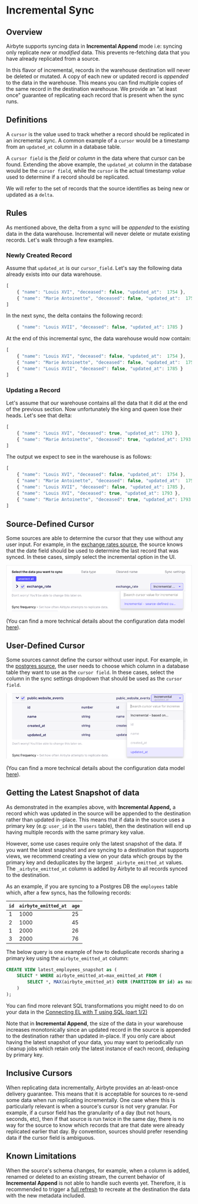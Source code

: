 # Incremental Sync

## Overview

Airbyte supports syncing data in **Incremental Append** mode i.e: syncing only replicate _new_ or _modified_ data. This prevents re-fetching data that you have already replicated from a source.

In this flavor of incremental, records in the warehouse destination will never be deleted or mutated. A copy of each new or updated record is _appended_ to the data in the warehouse. This means you can find multiple copies of the same record in the destination warehouse. We provide an "at least once" guarantee of replicating each record that is present when the sync runs.

## Definitions

A `cursor` is the value used to track whether a record should be replicated in an incremental sync. A common example of a `cursor` would be a timestamp from an `updated_at` column in a database table.

A `cursor field` is the _field_ or _column_ in the data where that cursor can be found. Extending the above example, the `updated_at` column in the database would be the `cursor field`, while the `cursor` is the actual timestamp _value_ used to determine if a record should be replicated.

We will refer to the set of records that the source identifies as being new or updated as a `delta`.

## Rules

As mentioned above, the delta from a sync will be _appended_ to the existing data in the data warehouse. Incremental will never delete or mutate existing records. Let's walk through a few examples.

### Newly Created Record

Assume that `updated_at` is our `cursor_field`. Let's say the following data already exists into our data warehouse.

```javascript
[
    { "name": "Louis XVI", "deceased": false, "updated_at":  1754 },
    { "name": "Marie Antoinette", "deceased": false, "updated_at":  1755 }
]
```

In the next sync, the delta contains the following record:

```javascript
    { "name": "Louis XVII", "deceased": false, "updated_at": 1785 }
```

At the end of this incremental sync, the data warehouse would now contain:

```javascript
[
    { "name": "Louis XVI", "deceased": false, "updated_at":  1754 },
    { "name": "Marie Antoinette", "deceased": false, "updated_at":  1755 },
    { "name": "Louis XVII", "deceased": false, "updated_at": 1785 }
]
```

### Updating a Record

Let's assume that our warehouse contains all the data that it did at the end of the previous section. Now unfortunately the king and queen lose their heads. Let's see that delta:

```javascript
[
    { "name": "Louis XVI", "deceased": true, "updated_at": 1793 },
    { "name": "Marie Antoinette", "deceased": true, "updated_at": 1793 }
]
```

The output we expect to see in the warehouse is as follows:

```javascript
[
    { "name": "Louis XVI", "deceased": false, "updated_at":  1754 },
    { "name": "Marie Antoinette", "deceased": false, "updated_at":  1755 },
    { "name": "Louis XVII", "deceased": false, "updated_at": 1785 },
    { "name": "Louis XVI", "deceased": true, "updated_at": 1793 },
    { "name": "Marie Antoinette", "deceased": true, "updated_at": 1793 }
]
```

## Source-Defined Cursor

Some sources are able to determine the cursor that they use without any user input. For example, in the [exchange rates source](../integrations/sources/exchangeratesapi-io.md), the source knows that the date field should be used to determine the last record that was synced. In these cases, simply select the incremental option in the UI.

![](../.gitbook/assets/incremental_source_defined.png)

\(You can find a more technical details about the configuration data model [here](catalog.md)\).

## User-Defined Cursor

Some sources cannot define the cursor without user input. For example, in the [postgres source](../integrations/sources/postgres.md), the user needs to choose which column in a database table they want to use as the `cursor field`. In these cases, select the column in the sync settings dropdown that should be used as the `cursor field`.

![](../.gitbook/assets/incremental_user_defined.png)

\(You can find a more technical details about the configuration data model [here](catalog.md)\).

## Getting the Latest Snapshot of data

As demonstrated in the examples above, with **Incremental Append,** a record which was updated in the source will be appended to the destination rather than updated in-place. This means that if data in the source uses a primary key \(e.g: `user_id` in the `users` table\), then the destination will end up having multiple records with the same primary key value.

However, some use cases require only the latest snapshot of the data. If you want the latest snapshot and are syncing to a destination that supports views, we recommend creating a view on your data which groups by the primary key and deduplicates by the largest `_airbyte_emitted_at` values. The `_airbyte_emitted_at` column is added by Airbyte to all records synced to the destination.

As an example, if you are syncing to a Postgres DB the `employees` table which, after a few syncs, has the following records:

| `id` | `airbyte_emitted_at` | `age` |
| :--- | :--- | :--- |
| 1 | 1000 | 25 |
| 2 | 1000 | 45 |
| 1 | 2000 | 26 |
| 3 | 2000 | 76 |

The below query is one example of how to deduplicate records sharing a primary key using the `airbyte_emitted_at` column:

```sql
CREATE VIEW latest_employees_snapshot as (
    SELECT * WHERE airbyte_emitted_at=max_emitted_at FROM (
        SELECT *, MAX(airbyte_emitted_at) OVER (PARTITION BY id) as max_emitted_at FROM employees
    ) 
);
```

You can find more relevant SQL transformations you might need to do on your data in the [Connecting EL with T using SQL \(part 1/2\)](../tutorials/connecting-el-with-t-using-sql.md#simple-sql-query)

Note that in **Incremental Append**, the size of the data in your warehouse increases monotonically since an updated record in the source is appended to the destination rather than updated in-place. If you only care about having the latest snapshot of your data, you may want to periodically run cleanup jobs which retain only the latest instance of each record, deduping by primary key.

## Inclusive Cursors
When replicating data incrementally, Airbyte provides an at-least-once delivery guarantee. This means that it is acceptable for sources to re-send some data when run replicating incrementally. One case where this is particularly relevant is when a source's cursor is not very granular. For example, if a cursor field has the granularity of a day (but not hours, seconds, etc), then if that source is run twice in the same day, there is no way for the source to know which records that are that date were already replicated earlier that day. By convention, sources should prefer resending data if the cursor field is ambiguous.

## Known Limitations

When the source's schema changes, for example, when a column is added, renamed or deleted to an existing stream, the current behavior of **Incremental Append** is not able to handle such events yet. Therefore, it is recommended to trigger a [full refresh](full-refresh.md) to recreate at the destination the data with the new metadata included.

